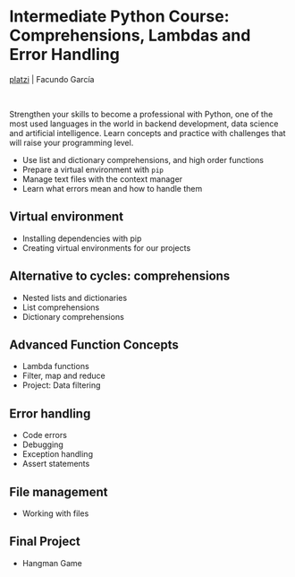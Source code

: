 # Intermediate Python Course: <br> Comprehensions, Lambdas and Error Handling

[platzi](https://platzi.com/cursos/python-intermedio/) | Facundo García

<br>

Strengthen your skills to become a professional with Python, one of the most used languages in the world in backend development, data science and artificial intelligence. Learn concepts and practice with challenges that will raise your programming level.

- Use list and dictionary comprehensions, and high order functions
- Prepare a virtual environment with `pip`
- Manage text files with the context manager
- Learn what errors mean and how to handle them

## Virtual environment

- Installing dependencies with pip
- Creating virtual environments for our projects

## Alternative to cycles: comprehensions

- Nested lists and dictionaries
- List comprehensions
- Dictionary comprehensions

## Advanced Function Concepts

- Lambda functions
- Filter, map and reduce
- Project: Data filtering

## Error handling

- Code errors
- Debugging
- Exception handling
- Assert statements

## File management

- Working with files

## Final Project

- Hangman Game